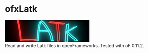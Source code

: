 # ofxLatk
<img src="ofxaddons_thumbnail.png"><br>
Read and write Latk files in openFrameworks.
Tested with oF 0.11.2.
